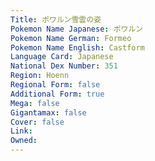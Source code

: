 ```yaml
---
﻿Title: ポワルン雪雲の姿
Pokemon Name Japanese: ポワルン
Pokemon Name German: Formeo
Pokemon Name English: Castform
Language Card: Japanese
National Dex Number: 351
Region: Hoenn
Regional Form: false
Additional Form: true
Mega: false
Gigantamax: false
Cover: false
Link: 
Owned: 
---
```

